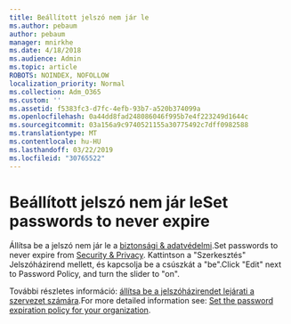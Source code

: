 ```yaml
---
title: Beállított jelszó nem jár le
ms.author: pebaum
author: pebaum
manager: mnirkhe
ms.date: 4/18/2018
ms.audience: Admin
ms.topic: article
ROBOTS: NOINDEX, NOFOLLOW
localization_priority: Normal
ms.collection: Adm_O365
ms.custom: ''
ms.assetid: f5383fc3-d7fc-4efb-93b7-a520b374099a
ms.openlocfilehash: 0a44dd8fad248086046f995b7e4f223249d1644c
ms.sourcegitcommit: 03a156a9c9740521155a30775492c7dff0982588
ms.translationtype: MT
ms.contentlocale: hu-HU
ms.lasthandoff: 03/22/2019
ms.locfileid: "30765522"
---
```

# <a name="set-passwords-to-never-expire"></a><span data-ttu-id="d1030-102">Beállított jelszó nem jár le</span><span class="sxs-lookup"><span data-stu-id="d1030-102">Set passwords to never expire</span></span>

<span data-ttu-id="d1030-103">Állítsa be a jelszó nem jár le a [biztonsági &amp; adatvédelmi](https://portal.office.com/adminportal/home#/settings/security).</span><span class="sxs-lookup"><span data-stu-id="d1030-103">Set passwords to never expire from [Security &amp; Privacy](https://portal.office.com/adminportal/home#/settings/security).</span></span> <span data-ttu-id="d1030-104">Kattintson a "Szerkesztés" Jelszóházirend mellett, és kapcsolja be a csúszkát a "be".</span><span class="sxs-lookup"><span data-stu-id="d1030-104">Click "Edit" next to Password Policy, and turn the slider to "on".</span></span>
  
<span data-ttu-id="d1030-105">További részletes információ: [állítsa be a jelszóházirendet lejárati a szervezet számára](https://support.office.com/article/set-the-password-expiration-policy-for-your-organization-0f54736f-eb22-414c-8273-498a0918678f).</span><span class="sxs-lookup"><span data-stu-id="d1030-105">For more detailed information see: [Set the password expiration policy for your organization](https://support.office.com/article/set-the-password-expiration-policy-for-your-organization-0f54736f-eb22-414c-8273-498a0918678f).</span></span>
  

